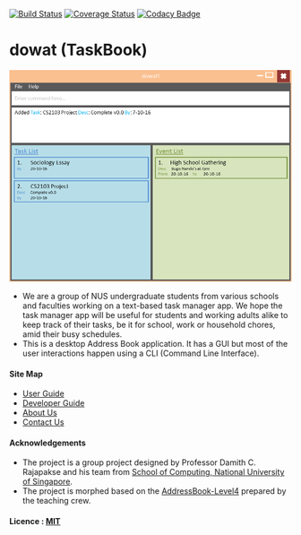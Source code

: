 [![Build Status](https://travis-ci.org/CS2103AUG2016-F09-C4/main.svg?branch=master)](https://travis-ci.org/CS2103AUG2016-F09-C4/main)
[![Coverage Status](https://coveralls.io/repos/github/CS2103AUG2016-F09-C4/main/badge.svg?branch=master)](https://coveralls.io/github/CS2103AUG2016-F09-C4/main?branch=master)
[![Codacy Badge](https://api.codacy.com/project/badge/Grade/75555abe52d247ab9976f50920015710)](https://www.codacy.com/app/xuchen727/main?utm_source=github.com&amp;utm_medium=referral&amp;utm_content=CS2103AUG2016-F09-C4/main&amp;utm_campaign=Badge_Grade)

# dowat (TaskBook)

<img src="docs/images/MockUI.png" width="600"><br>

- We are a group of NUS undergraduate students from various schools and faculties working on a text-based task manager app. We hope the task manager app will be useful for students and working adults alike to keep track of their tasks, be it for school, work or household chores, amid their busy schedules.
- This is a desktop Address Book application. It has a GUI but most of the user interactions happen using 
  a CLI (Command Line Interface).

  
#### Site Map
* [User Guide](docs/UserGuide.md) 
* [Developer Guide](docs/DeveloperGuide.md) 
* [About Us](docs/AboutUs.md)
* [Contact Us](docs/ContactUs.md)


#### Acknowledgements

* The project is a group project designed by Professor Damith C. Rajapakse and his team from [School of Computing, National University of Singapore](http://www.comp.nus.edu.sg).
* The project is morphed based on the [AddressBook-Level4](https://github.com/nus-cs2103-AY1617S1/addressbook-level4) prepared by the teaching crew. 


#### Licence : [MIT](LICENSE)
